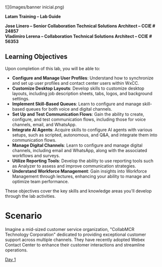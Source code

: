 
![](images/banner inicial.png)

**Latam Training – Lab Guide**

**Jose Linero – Senior Collaboration Technical Solutions Architect – CCIE # 24857**  
**Vladimiro Lerena – Collaboration Technical Solutions Architect – CCIE # 56353**

## Learning Objectives

Upon completion of this lab, you will be able to:

- **Configure and Manage User Profiles**: Understand how to synchronize and set up user profiles and contact center users within WxCC.
- **Customize Desktop Layouts**: Develop skills to customize desktop layouts, including job description sheets, tabs, logos, and background settings.
- **Implement Skill-Based Queues**: Learn to configure and manage skill-based queues for both voice and digital channels.
- **Set Up and Test Communication Flows**: Gain the ability to create, configure, and test communication flows, including those for voice channels, email, and WhatsApp.
- **Integrate AI Agents**: Acquire skills to configure AI agents with various setups, such as scripted, autonomous, and Q&A, and integrate them into communication flows.
- **Manage Digital Channels**: Learn to configure and manage digital channels, including email and WhatsApp, along with the associated workflows and surveys.
- **Utilize Reporting Tools**: Develop the ability to use reporting tools such as Analyzer to assess and improve communication strategies.
- **Understand Workforce Management**: Gain insights into Workforce Management through lectures, enhancing your ability to manage and optimize team performance.

These objectives cover the key skills and knowledge areas you'll develop through the lab activities.

# Scenario

Imagine a mid-sized customer service organization, "CollabMCR Technology Corporation" dedicated to providing exceptional customer support across multiple channels. They have recently adopted Webex Contact Center to enhance their customer interactions and streamline operations.

[Day 1](../day1)


